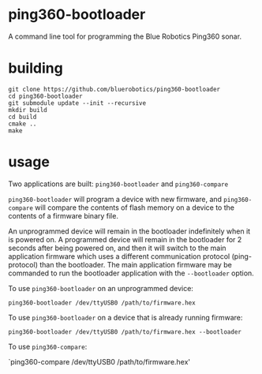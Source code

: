 # ping360-bootloader

A command line tool for programming the Blue Robotics Ping360 sonar.

# building

```
git clone https://github.com/bluerobotics/ping360-bootloader
cd ping360-bootloader
git submodule update --init --recursive
mkdir build
cd build
cmake ..
make
```

# usage

Two applications are built: `ping360-bootloader` and `ping360-compare`

`ping360-bootloader` will program a device with new firmware, and `ping360-compare` will compare the contents of flash memory on a device to the contents of a firmware binary file.

An unprogrammed device will remain in the bootloader indefinitely when it is powered on. A programmed device will remain in the bootloader for 2 seconds after being powered on, and then it will switch to the main application firmware which uses a different communication protocol (ping-protocol) than the bootloader. The main application firmware may be commanded to run the bootloader application with the `--bootloader` option.

To use `ping360-bootloader` on an unprogrammed device:

`ping360-bootloader /dev/ttyUSB0 /path/to/firmware.hex`

To use `ping360-bootloader` on a device that is already running firmware:

`ping360-bootloader /dev/ttyUSB0 /path/to/firmware.hex --bootloader`

To use `ping360-compare`:

`ping360-compare /dev/ttyUSB0 /path/to/firmware.hex'
